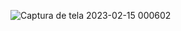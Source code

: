 
![Captura de tela 2023-02-15 000602](https://user-images.githubusercontent.com/88409759/218916964-83f45d46-623c-48cd-a995-c2b0fa5f80d9.png)
